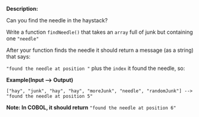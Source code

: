 **Description:**

Can you find the needle in the haystack?

Write a function `findNeedle()` that takes an `array` full of junk but containing one `"needle"`

After your function finds the needle it should return a message (as a string) that says:

`"found the needle at position "` plus the `index` it found the needle, so:

**Example(Input --> Output)**

`["hay", "junk", "hay", "hay", "moreJunk", "needle", "randomJunk"] --> "found the needle at position 5" `

**Note: In COBOL, it should return** `"found the needle at position 6"`

